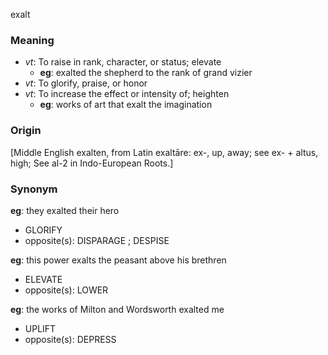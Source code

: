 exalt
### Meaning
+ _vt_: To raise in rank, character, or status; elevate
	+ __eg__: exalted the shepherd to the rank of grand vizier
+ _vt_: To glorify, praise, or honor
+ _vt_: To increase the effect or intensity of; heighten
	+ __eg__: works of art that exalt the imagination

### Origin

[Middle English exalten, from Latin exaltāre: ex-, up, away; see ex- + altus, high; See al-2 in Indo-European Roots.]

### Synonym

__eg__: they exalted their hero

+ GLORIFY
+ opposite(s): DISPARAGE ; DESPISE

__eg__: this power exalts the peasant above his brethren

+ ELEVATE
+ opposite(s): LOWER

__eg__: the works of Milton and Wordsworth exalted me

+ UPLIFT
+ opposite(s): DEPRESS


